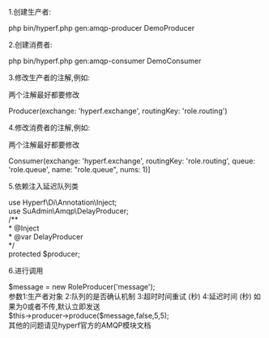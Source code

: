 <p>1.创建生产者:</p>
php bin/hyperf.php gen:amqp-producer DemoProducer
<p>2.创建消费者:</p>
php bin/hyperf.php gen:amqp-consumer DemoConsumer
<p>3.修改生产者的注解,例如:</p>
<p>两个注解最好都要修改</p>
Producer(exchange: 'hyperf.exchange', routingKey: 'role.routing')
<p>4.修改消费者的注解,例如:</p>
<p>两个注解最好都要修改</p>
Consumer(exchange: 'hyperf.exchange', routingKey: 'role.routing', queue: 'role.queue', name: "role.queue", nums: 1)]
<p>5.依赖注入延迟队列类</p>
use Hyperf\Di\Annotation\Inject;
<br>
use SuAdmin\Amqp\DelayProducer;
<br>
/**
<br>
 * @Inject
<br>
 * @var DelayProducer
<br>
 */
<br>
protected $producer;
<p>6.进行调用</p>
$message = new RoleProducer('message');
<br>
参数1:生产者对象 2:队列的是否确认机制 3:超时时间重试 (秒) 4:延迟时间 (秒) 如果为0或者不传,默认立即发送
<br>
$this->producer->produce($message,false,5,5);
<br>
其他的问题请见hyperf官方的AMQP模块文档
